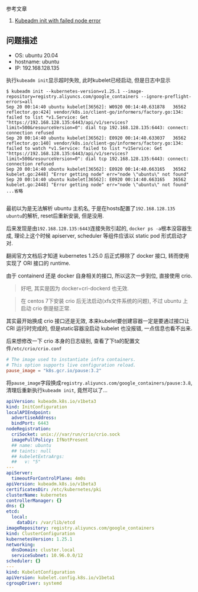 参考文章

1. [Kubeadm init with failed node error](https://discuss.kubernetes.io/t/kubeadm-init-with-failed-node-error/20042)

## 问题描述

- OS: ubuntu 20.04
- hostname: ubuntu
- IP: 192.168.128.135

执行`kubeadm init`显示超时失败, 此时kubelet已经启动, 但是日志中显示

```log
$ kubeadm init --kubernetes-version=v1.25.1 --image-repository=registry.aliyuncs.com/google_containers --ignore-preflight-errors=all
Sep 20 00:14:40 ubuntu kubelet[36562]: W0920 00:14:40.631878   36562 reflector.go:424] vendor/k8s.io/client-go/informers/factory.go:134: failed to list *v1.Service: Get "https://192.168.128.135:6443/api/v1/services?limit=500&resourceVersion=0": dial tcp 192.168.128.135:6443: connect: connection refused
Sep 20 00:14:40 ubuntu kubelet[36562]: E0920 00:14:40.633037   36562 reflector.go:140] vendor/k8s.io/client-go/informers/factory.go:134: failed to watch *v1.Service: failed to list *v1Service: Get "https://192.168.128.135:6443/api/v1/services?limit=500&resourceVersion=0": dial tcp 192.168.128.135:6443: connect: connection refused
Sep 20 00:14:40 ubuntu kubelet[36562]: E0920 00:14:40.663165   36562 kubelet.go:2448] "Error getting node" err="node \"ubuntu\" not found"
Sep 20 00:14:40 ubuntu kubelet[36562]: E0920 00:14:40.663165   36562 kubelet.go:2448] "Error getting node" err="node \"ubuntu\" not found"
...省略
```

## 

最初以为是无法解析 ubuntu 主机名, 于是在hosts配置了`192.168.128.135 ubuntu`的解析, reset后重新安装, 但是没用.

后来发现是由`192.168.128.135:6443`连接失败引起的, `docker ps -a`根本没容器生成, 理论上这个时候 apiserver, scheduler 等组件应该以 static pod 形式启动才对.

翻阅官方文档后才知道 kubernetes 1.25.0 后正式移除了 docker 接口, 转而使用实现了 ORI 接口的 runtime.

由于 containerd 还是 docker 自身相关的接口, 所以这次一步到位, 直接使用 crio.

> 好吧, 其实是因为 docker+cri-dockerd 也无效.

> 在 centos 7下安装 crio 后无法启动(xfs文件系统的问题), 不过 ubuntu 上启动 crio 倒是挺正常.

其实最开始换成 crio 接口还是无效, 本来kubelet要创建容器一定是要通过接口让 CRI 运行时完成的, 但是static容器没启动 kubelet 也没报错, 一点信息也看不出来.

后来想修改一下 crio 本身的日志级别, 查看了下ta的配置文件`/etc/crio/crio.conf`

```conf
# The image used to instantiate infra containers.
# This option supports live configuration reload.
pause_image = "k8s.gcr.io/pause:3.2"
```

将`pause_image`字段换成`registry.aliyuncs.com/google_containers/pause:3.8`, 清理后重新执行`kubeadm init`, 竟然可以了...

```yaml
apiVersion: kubeadm.k8s.io/v1beta3
kind: InitConfiguration
localAPIEndpoint:
  advertiseAddress:
  bindPort: 6443
nodeRegistration:
  criSocket: unix:///var/run/crio/crio.sock
  imagePullPolicy: IfNotPresent
  ## name: ubuntu
  ## taints: null
  ## kubeletExtraArgs:
  ##   v: "5"
---
apiServer:
  timeoutForControlPlane: 4m0s
apiVersion: kubeadm.k8s.io/v1beta3
certificatesDir: /etc/kubernetes/pki
clusterName: kubernetes
controllerManager: {}
dns: {}
etcd:
  local:
    dataDir: /var/lib/etcd
imageRepository: registry.aliyuncs.com/google_containers
kind: ClusterConfiguration
kubernetesVersion: 1.25.1
networking:
  dnsDomain: cluster.local
  serviceSubnet: 10.96.0.0/12
scheduler: {}
---
kind: KubeletConfiguration
apiVersion: kubelet.config.k8s.io/v1beta1
cgroupDriver: systemd
```
